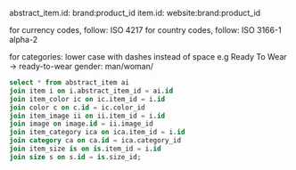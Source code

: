 abstract_item.id: brand:product_id
item.id: website:brand:product_id

for currency codes, follow: ISO 4217
for country codes, follow: ISO 3166-1 alpha-2

for categories: lower case with dashes instead of space e.g Ready To Wear -> ready-to-wear
gender: man/woman/

```sql
select * from abstract_item ai
join item i on i.abstract_item_id = ai.id
join item_color ic on ic.item_id = i.id
join color c on c.id = ic.color_id
join item_image ii on ii.item_id = i.id
join image on image.id = ii.image_id
join item_category ica on ica.item_id = i.id
join category ca on ca.id = ica.category_id
join item_size is on is.item_id = i.id
join size s on s.id = is.size_id;
```
